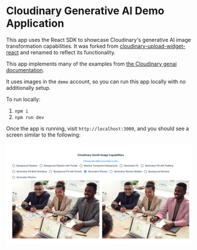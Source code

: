 # Cloudinary Generative AI Demo Application

This app uses the React SDK to showcase Cloudinary's generative AI image transformation capabilities. It was forked from 
[cloudinary-upload-widget-react](https://github.com/cloudinary-devs/cloudinary-upload-widget-react) and renamed to reflect
its functionality. 

This app implements many of the examples from [the Cloudinary genai documentation](https://cloudinary.com/documentation/generative_ai_transformations).

It uses images in the `demo` account, so you can run this app locally with no additionally setup. 

To run locally:

1. `npm i`
2. `npm run dev`

Once the app is running, visit `http://localhost:3000`, and you should see a screen similar to the following:

![Running application](./images/pink-jacket.png "running application")
